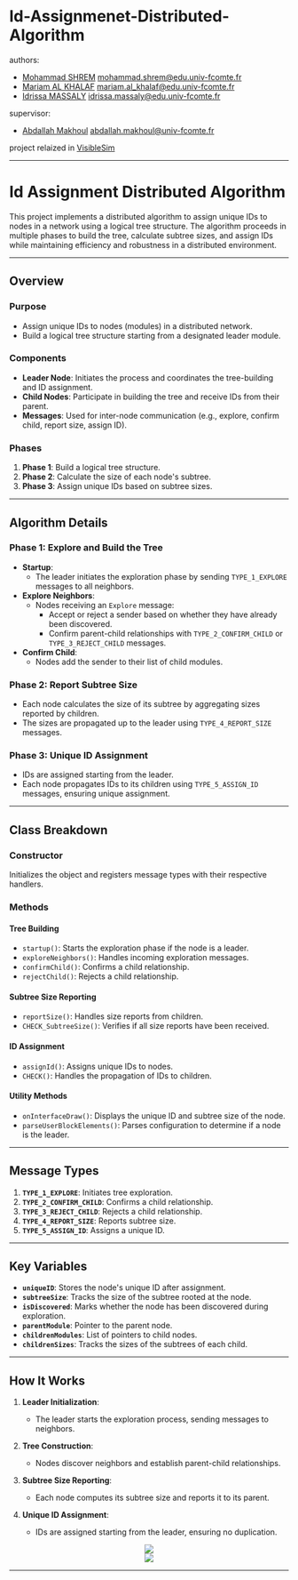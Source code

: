 # Id-Assignmenet-Distributed-Algorithm

authors:
  * [Mohammad SHREM](https://www.linkedin.com/in/mohammadbshreem/) <mohammad.shrem@edu.univ-fcomte.fr>
  * [Mariam AL KHALAF]() <mariam.al_khalaf@edu.univ-fcomte.fr>
  * [Idrissa MASSALY]() <idrissa.massaly@edu.univ-fcomte.fr>

supervisor:
  * [Abdallah Makhoul](https://www.femto-st.fr/en/femto-people/amakhoul) <abdallah.makhoul@univ-fcomte.fr>

project relaized in [VisibleSim](https://github.com/VisibleSim/VisibleSim)

---

# Id Assignment Distributed Algorithm

This project implements a distributed algorithm to assign unique IDs to nodes in a network using a logical tree structure. The algorithm proceeds in multiple phases to build the tree, calculate subtree sizes, and assign IDs while maintaining efficiency and robustness in a distributed environment.

---

## **Overview**

### **Purpose**
- Assign unique IDs to nodes (modules) in a distributed network.
- Build a logical tree structure starting from a designated leader module.

### **Components**
- **Leader Node**: Initiates the process and coordinates the tree-building and ID assignment.
- **Child Nodes**: Participate in building the tree and receive IDs from their parent.
- **Messages**: Used for inter-node communication (e.g., explore, confirm child, report size, assign ID).

### **Phases**
1. **Phase 1**: Build a logical tree structure.
2. **Phase 2**: Calculate the size of each node's subtree.
3. **Phase 3**: Assign unique IDs based on subtree sizes.

---

## **Algorithm Details**

### **Phase 1: Explore and Build the Tree**
- **Startup**:
  - The leader initiates the exploration phase by sending `TYPE_1_EXPLORE` messages to all neighbors.
- **Explore Neighbors**:
  - Nodes receiving an `Explore` message:
    - Accept or reject a sender based on whether they have already been discovered.
    - Confirm parent-child relationships with `TYPE_2_CONFIRM_CHILD` or `TYPE_3_REJECT_CHILD` messages.
- **Confirm Child**:
  - Nodes add the sender to their list of child modules.

### **Phase 2: Report Subtree Size**
- Each node calculates the size of its subtree by aggregating sizes reported by children.
- The sizes are propagated up to the leader using `TYPE_4_REPORT_SIZE` messages.

### **Phase 3: Unique ID Assignment**
- IDs are assigned starting from the leader.
- Each node propagates IDs to its children using `TYPE_5_ASSIGN_ID` messages, ensuring unique assignment.

---

## **Class Breakdown**

### **Constructor**
Initializes the object and registers message types with their respective handlers.

### **Methods**

#### **Tree Building**
- `startup()`: Starts the exploration phase if the node is a leader.
- `exploreNeighbors()`: Handles incoming exploration messages.
- `confirmChild()`: Confirms a child relationship.
- `rejectChild()`: Rejects a child relationship.

#### **Subtree Size Reporting**
- `reportSize()`: Handles size reports from children.
- `CHECK_SubtreeSize()`: Verifies if all size reports have been received.

#### **ID Assignment**
- `assignId()`: Assigns unique IDs to nodes.
- `CHECK()`: Handles the propagation of IDs to children.

#### **Utility Methods**
- `onInterfaceDraw()`: Displays the unique ID and subtree size of the node.
- `parseUserBlockElements()`: Parses configuration to determine if a node is the leader.

---

## **Message Types**
1. **`TYPE_1_EXPLORE`**: Initiates tree exploration.
2. **`TYPE_2_CONFIRM_CHILD`**: Confirms a child relationship.
3. **`TYPE_3_REJECT_CHILD`**: Rejects a child relationship.
4. **`TYPE_4_REPORT_SIZE`**: Reports subtree size.
5. **`TYPE_5_ASSIGN_ID`**: Assigns a unique ID.

---

## **Key Variables**
- **`uniqueID`**: Stores the node's unique ID after assignment.
- **`subtreeSize`**: Tracks the size of the subtree rooted at the node.
- **`isDiscovered`**: Marks whether the node has been discovered during exploration.
- **`parentModule`**: Pointer to the parent node.
- **`childrenModules`**: List of pointers to child nodes.
- **`childrenSizes`**: Tracks the sizes of the subtrees of each child.

---

## **How It Works**

1. **Leader Initialization**:
   - The leader starts the exploration process, sending messages to neighbors.

2. **Tree Construction**:
   - Nodes discover neighbors and establish parent-child relationships.

3. **Subtree Size Reporting**:
   - Each node computes its subtree size and reports it to its parent.

4. **Unique ID Assignment**:
   - IDs are assigned starting from the leader, ensuring no duplication.
     

<div align="center">
<img src="https://github.com/user-attachments/assets/459ca200-16d8-4fab-ba70-addc2a70f159"></br>
</div>

<div align="center">
<img src="https://github.com/user-attachments/assets/d6d8eb3b-75ec-447e-96de-dec795c773bf"></br>
</div>
  

---
